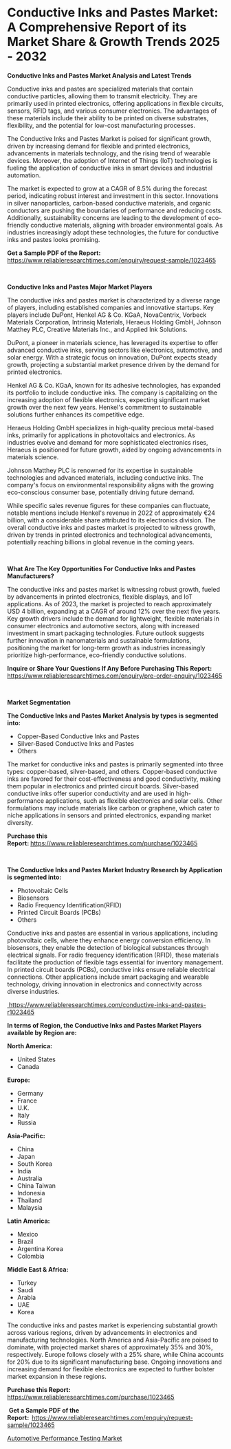 <p><h1>Conductive Inks and Pastes Market: A Comprehensive Report of its Market Share & Growth Trends 2025 - 2032</h1></p><p><strong>Conductive Inks and Pastes Market Analysis and Latest Trends</strong></p>
<p><p>Conductive inks and pastes are specialized materials that contain conductive particles, allowing them to transmit electricity. They are primarily used in printed electronics, offering applications in flexible circuits, sensors, RFID tags, and various consumer electronics. The advantages of these materials include their ability to be printed on diverse substrates, flexibility, and the potential for low-cost manufacturing processes.</p><p>The Conductive Inks and Pastes Market is poised for significant growth, driven by increasing demand for flexible and printed electronics, advancements in materials technology, and the rising trend of wearable devices. Moreover, the adoption of Internet of Things (IoT) technologies is fueling the application of conductive inks in smart devices and industrial automation. </p><p>The market is expected to grow at a CAGR of 8.5% during the forecast period, indicating robust interest and investment in this sector. Innovations in silver nanoparticles, carbon-based conductive materials, and organic conductors are pushing the boundaries of performance and reducing costs. Additionally, sustainability concerns are leading to the development of eco-friendly conductive materials, aligning with broader environmental goals. As industries increasingly adopt these technologies, the future for conductive inks and pastes looks promising.</p></p>
<p><strong>Get a Sample PDF of the Report:&nbsp;</strong> <a href="https://www.reliableresearchtimes.com/enquiry/request-sample/1023465?utm_campaign=2989&utm_medium=2&utm_source=Github&utm_content=ia&utm_term=07032025&utm_id=conductive-inks-and-pastes">https://www.reliableresearchtimes.com/enquiry/request-sample/1023465</a></p>
<p>&nbsp;</p>
<p><strong>Conductive Inks and Pastes Major Market Players</strong></p>
<p><p>The conductive inks and pastes market is characterized by a diverse range of players, including established companies and innovative startups. Key players include DuPont, Henkel AG & Co. KGaA, NovaCentrix, Vorbeck Materials Corporation, Intrinsiq Materials, Heraeus Holding GmbH, Johnson Matthey PLC, Creative Materials Inc., and Applied Ink Solutions. </p><p>DuPont, a pioneer in materials science, has leveraged its expertise to offer advanced conductive inks, serving sectors like electronics, automotive, and solar energy. With a strategic focus on innovation, DuPont expects steady growth, projecting a substantial market presence driven by the demand for printed electronics.</p><p>Henkel AG & Co. KGaA, known for its adhesive technologies, has expanded its portfolio to include conductive inks. The company is capitalizing on the increasing adoption of flexible electronics, expecting significant market growth over the next few years. Henkel's commitment to sustainable solutions further enhances its competitive edge.</p><p>Heraeus Holding GmbH specializes in high-quality precious metal-based inks, primarily for applications in photovoltaics and electronics. As industries evolve and demand for more sophisticated electronics rises, Heraeus is positioned for future growth, aided by ongoing advancements in materials science.</p><p>Johnson Matthey PLC is renowned for its expertise in sustainable technologies and advanced materials, including conductive inks. The company's focus on environmental responsibility aligns with the growing eco-conscious consumer base, potentially driving future demand.</p><p>While specific sales revenue figures for these companies can fluctuate, notable mentions include Henkel's revenue in 2022 of approximately €24 billion, with a considerable share attributed to its electronics division. The overall conductive inks and pastes market is projected to witness growth, driven by trends in printed electronics and technological advancements, potentially reaching billions in global revenue in the coming years.</p></p>
<p>&nbsp;</p>
<p><strong>What Are The Key Opportunities For Conductive Inks and Pastes Manufacturers?</strong></p>
<p><p>The conductive inks and pastes market is witnessing robust growth, fueled by advancements in printed electronics, flexible displays, and IoT applications. As of 2023, the market is projected to reach approximately USD 4 billion, expanding at a CAGR of around 12% over the next five years. Key growth drivers include the demand for lightweight, flexible materials in consumer electronics and automotive sectors, along with increased investment in smart packaging technologies. Future outlook suggests further innovation in nanomaterials and sustainable formulations, positioning the market for long-term growth as industries increasingly prioritize high-performance, eco-friendly conductive solutions.</p></p>
<p><strong>Inquire or Share Your Questions If Any Before Purchasing This Report:</strong> <a href="https://www.reliableresearchtimes.com/enquiry/pre-order-enquiry/1023465?utm_campaign=2989&utm_medium=2&utm_source=Github&utm_content=ia&utm_term=07032025&utm_id=conductive-inks-and-pastes">https://www.reliableresearchtimes.com/enquiry/pre-order-enquiry/1023465</a></p>
<p>&nbsp;</p>
<p><strong>Market Segmentation</strong></p>
<p><strong>The Conductive Inks and Pastes Market Analysis by types is segmented into:</strong></p>
<p><ul><li>Copper-Based Conductive Inks and Pastes</li><li>Silver-Based Conductive Inks and Pastes</li><li>Others</li></ul></p>
<p><p>The market for conductive inks and pastes is primarily segmented into three types: copper-based, silver-based, and others. Copper-based conductive inks are favored for their cost-effectiveness and good conductivity, making them popular in electronics and printed circuit boards. Silver-based conductive inks offer superior conductivity and are used in high-performance applications, such as flexible electronics and solar cells. Other formulations may include materials like carbon or graphene, which cater to niche applications in sensors and printed electronics, expanding market diversity.</p></p>
<p><strong>Purchase this Report:&nbsp;</strong><a href="https://www.reliableresearchtimes.com/purchase/1023465?utm_campaign=2989&utm_medium=2&utm_source=Github&utm_content=ia&utm_term=07032025&utm_id=conductive-inks-and-pastes">https://www.reliableresearchtimes.com/purchase/1023465</a></p>
<p>&nbsp;</p>
<p><strong>The Conductive Inks and Pastes Market Industry Research by Application is segmented into:</strong></p>
<p><ul><li>Photovoltaic Cells</li><li>Biosensors</li><li>Radio Frequency Identification(RFID)</li><li>Printed Circuit Boards (PCBs)</li><li>Others</li></ul></p>
<p><p>Conductive inks and pastes are essential in various applications, including photovoltaic cells, where they enhance energy conversion efficiency. In biosensors, they enable the detection of biological substances through electrical signals. For radio frequency identification (RFID), these materials facilitate the production of flexible tags essential for inventory management. In printed circuit boards (PCBs), conductive inks ensure reliable electrical connections. Other applications include smart packaging and wearable technology, driving innovation in electronics and connectivity across diverse industries.</p></p>
<p><a href="https://www.reliableresearchtimes.com/conductive-inks-and-pastes-r1023465?utm_campaign=2989&utm_medium=2&utm_source=Github&utm_content=ia&utm_term=07032025&utm_id=conductive-inks-and-pastes">&nbsp;https://www.reliableresearchtimes.com/conductive-inks-and-pastes-r1023465</a></p>
<p><strong>In terms of Region, the Conductive Inks and Pastes Market Players available by Region are:</strong></p>
<p>
    <p> <strong> North America: </strong>
        <ul>
            <li>United States</li>
            <li>Canada</li>
        </ul>
        </p> 
    <p> <strong> Europe: </strong>
        <ul>
            <li>Germany</li>
            <li>France</li>
            <li>U.K.</li>
            <li>Italy</li>
            <li>Russia</li>
        </ul>
        </p> 
    <p> <strong> Asia-Pacific: </strong>
        <ul>
            <li>China</li>
            <li>Japan</li>
            <li>South Korea</li>
            <li>India</li>
            <li>Australia</li>
            <li>China Taiwan</li>
            <li>Indonesia</li>
            <li>Thailand</li>
            <li>Malaysia</li>
        </ul>
        </p> 
    <p> <strong> Latin America: </strong>
        <ul>
            <li>Mexico</li>
            <li>Brazil</li>
            <li>Argentina Korea</li>
            <li>Colombia</li>
        </ul>
        </p> 
    <p> <strong> Middle East & Africa: </strong>
        <ul>
            <li>Turkey</li>
            <li>Saudi</li>
            <li>Arabia</li>
            <li>UAE</li>
            <li>Korea</li>
        </ul>
    </p>
    </p>
<p><p>The conductive inks and pastes market is experiencing substantial growth across various regions, driven by advancements in electronics and manufacturing technologies. North America and Asia-Pacific are poised to dominate, with projected market shares of approximately 35% and 30%, respectively. Europe follows closely with a 25% share, while China accounts for 20% due to its significant manufacturing base. Ongoing innovations and increasing demand for flexible electronics are expected to further bolster market expansion in these regions.</p></p>
<p><strong>Purchase this Report: </strong><a href="https://www.reliableresearchtimes.com/purchase/1023465?utm_campaign=2989&utm_medium=2&utm_source=Github&utm_content=ia&utm_term=07032025&utm_id=conductive-inks-and-pastes">https://www.reliableresearchtimes.com/purchase/1023465</a></p>
<p>&nbsp;<strong>Get a Sample PDF of the Report:&nbsp;&nbsp;</strong><a href="https://www.reliableresearchtimes.com/enquiry/request-sample/1023465?utm_campaign=2989&utm_medium=2&utm_source=Github&utm_content=ia&utm_term=07032025&utm_id=conductive-inks-and-pastes">https://www.reliableresearchtimes.com/enquiry/request-sample/1023465</a></p>
<p><strong></strong></p>
<p><p><a href="https://github.com/meuskocov/Market-Research-Report-List-1/blob/main/automotive-performance-testing-market.md?utm_campaign=2989&utm_medium=2&utm_source=Github&utm_content=ia&utm_term=07032025&utm_id=conductive-inks-and-pastes">Automotive Performance Testing Market</a></p></p>
